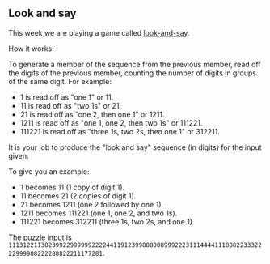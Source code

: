 ## Look and say

This week we are playing a game called [look-and-say](https://en.wikipedia.org/wiki/Look-and-say_sequence).

How it works:

To generate a member of the sequence from the previous member, read off the digits of the previous member, counting the number of digits in groups of the same digit. For example:

- 1 is read off as "one 1" or 11.
- 11 is read off as "two 1s" or 21.
- 21 is read off as "one 2, then one 1" or 1211.
- 1211 is read off as "one 1, one 2, then two 1s" or 111221.
- 111221 is read off as "three 1s, two 2s, then one 1" or 312211.

It is your job to produce the "look and say" sequence (in digits) for the input given.

To give you an example:

- 1 becomes 11 (1 copy of digit 1).
- 11 becomes 21 (2 copies of digit 1).
- 21 becomes 1211 (one 2 followed by one 1).
- 1211 becomes 111221 (one 1, one 2, and two 1s).
- 111221 becomes 312211 (three 1s, two 2s, and one 1).

The puzzle input is `111312211382399229999992222441191239988800899922231114444111888223332222999988222288822211177281`.
